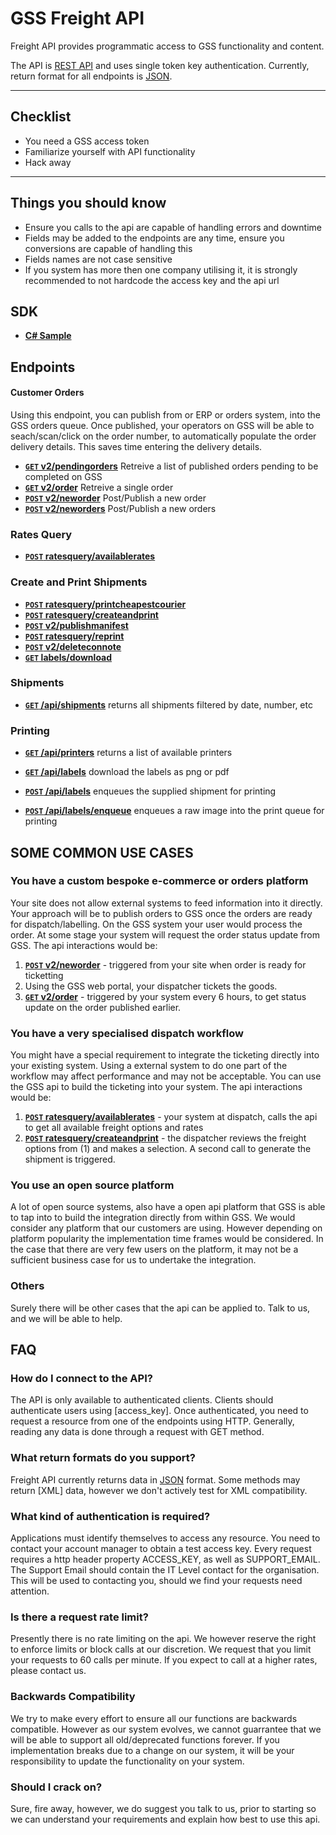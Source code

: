 # GSS Freight API

Freight API provides programmatic access to GSS functionality and content.

The API is [REST API](http:/en.wikipedia.org/wiki/Representational_State_Transfer "RESTful") and uses single token key authentication.
Currently, return format for all endpoints is [JSON](http:/json.org/ "JSON").


***

## Checklist
* You need a GSS access token
* Familiarize yourself with API functionality
* Hack away

***

## Things you should know

* Ensure you calls to the api are capable of handling errors and downtime
* Fields may be added to the endpoints are any time, ensure you conversions are capable of handling this
* Fields names are not case sensitive
* If you system has more then one company utilising it, it is strongly recommended to not hardcode the access key and the api url

## SDK

- **[C# Sample](https://github.com/gosweetspot/freight-api-csharp-sample)**

## Endpoints

#### Customer Orders
Using this endpoint, you can publish from or ERP or orders system, into the GSS orders queue. Once published, your operators on GSS will be able to seach/scan/click on the order number, to automatically populate the order delivery details. This saves time entering the delivery details.

- **[<code>GET</code> v2/pendingorders](https://github.com/gosweetspot/freight-api/blob/master/v2/GET_pendingorders.md)**
Retreive a list of published orders pending to be completed on GSS
- **[<code>GET</code> v2/order](https://github.com/gosweetspot/freight-api/blob/master/v2/GET_order.md)**
Retreive a single order
- **[<code>POST</code> v2/neworder](https://github.com/gosweetspot/freight-api/blob/master/v2/POST_neworder.md)**
Post/Publish a new order
- **[<code>POST</code> v2/neworders](https://github.com/gosweetspot/freight-api/blob/master/v2/POST_neworders.md)**
Post/Publish a new orders

### Rates Query

- **[<code>POST</code> ratesquery/availablerates](https://github.com/gosweetspot/freight-api/blob/master/ratesqueryv1/POST_availablerates.md)**

### Create and Print Shipments

- **[<code>POST</code> ratesquery/printcheapestcourier](https://github.com/gosweetspot/freight-api/blob/master/ratesqueryv1/POST_printcheapestcourier.md)**
- **[<code>POST</code> ratesquery/createandprint](https://github.com/gosweetspot/freight-api/blob/master/ratesqueryv1/POST_createandprint.md)**
- **[<code>POST</code> v2/publishmanifest](https://github.com/gosweetspot/freight-api/blob/master/v2/POST_publishmanifest.md)**
- **[<code>POST</code> ratesquery/reprint](https://github.com/gosweetspot/freight-api/blob/master/ratesqueryv1/POST_reprint.md)**
- **[<code>POST</code> v2/deleteconnote](https://github.com/gosweetspot/freight-api/blob/master/v2/POST_deleteconnote.md)**
- **[<code>GET</code> labels/download](https://github.com/gosweetspot/freight-api/blob/master/labels/GET_download.md)**

### Shipments
- **[<code>GET</code> /api/shipments](https://github.com/gosweetspot/freight-api/blob/master/shipments/get.md)** returns all shipments filtered by date, number, etc

### Printing
- **[<code>GET</code> /api/printers](https://github.com/gosweetspot/freight-api/blob/master/printers/get.md)** returns a list of available printers

- **[<code>GET</code> /api/labels](https://github.com/gosweetspot/freight-api/blob/master/labels/get.md)** download the labels as png or pdf

- **[<code>POST</code> /api/labels](https://github.com/gosweetspot/freight-api/blob/master/labels/post.md)** enqueues the supplied shipment for printing

- **[<code>POST</code> /api/labels/enqueue](https://github.com/gosweetspot/freight-api/blob/master/labels/enqueue.md)** enqueues a raw image into the print queue for printing


## SOME COMMON USE CASES
### You have a custom bespoke e-commerce or orders platform
Your site does not allow external systems to feed information into it directly.
Your approach will be to publish orders to GSS once the orders are ready for dispatch/labelling. On the GSS system your user would process the order.
At some stage your system will request the order status update from GSS.
The api interactions would be:
1. **[<code>POST</code> v2/neworder](https://github.com/gosweetspot/freight-api/blob/master/v2/POST_neworder.md)** - triggered from your site when order is ready for ticketting
2. Using the GSS web portal, your dispatcher tickets the goods.
3. **[<code>GET</code> v2/order](https://github.com/gosweetspot/freight-api/blob/master/v2/GET_order.md)** - triggered by your system every 6 hours, to get status update on the order published earlier.

### You have a very specialised dispatch workflow
You might have a special requirement to integrate the ticketing directly into your existing system.  Using a external system to do one part of the workflow may affect performance and may not be acceptable.  You can use the GSS api to build the ticketing into your system.
The api interactions would be:
1. **[<code>POST</code> ratesquery/availablerates](https://github.com/gosweetspot/freight-api/blob/master/ratesqueryv1/POST_availablerates.md)** - your system at dispatch, calls the api to get all available freight options and rates
2. **[<code>POST</code> ratesquery/createandprint](https://github.com/gosweetspot/freight-api/blob/master/ratesqueryv1/POST_createandprint.md)** - the dispatcher reviews the freight options from (1) and makes a selection. A second call to generate the shipment is triggered.

### You use an open source platform
A lot of open source systems, also have a open api platform that GSS is able to tap into to build the integration directly from within GSS. We would consider any platform that our customers are using.  However depending on platform popularity the implementation time frames would be considered.  In the case that there are very few users on the platform, it may not be a sufficient business case for us to undertake the integration.

### Others
Surely there will be other cases that the api can be applied to.  Talk to us, and we will be able to help.


## FAQ

### How do I connect to the API?
The API is only available to authenticated clients. Clients should authenticate users using [access_key]. Once authenticated, you need to request a resource from one of the endpoints using HTTP. Generally, reading any data is done through a request with GET method.

### What return formats do you support?
Freight API currently returns data in [JSON](http:/json.org/ "JSON") format.  Some methods may return [XML] data, however we don't actively test for XML compatibility.

### What kind of authentication is required?
Applications must identify themselves to access any resource.
You need to contact your account manager to obtain a test access key.
Every request requires a http header property ACCESS_KEY, as well as SUPPORT_EMAIL. The Support Email should contain the IT Level contact for the organisation. This will be used to contacting you, should we find your requests need attention.

### Is there a request rate limit?
Presently there is no rate limiting on the api. We however reserve the right to enforce limits or block calls at our discretion.  We request that you limit your requests to 60 calls per minute. If you expect to call at a higher rates, please contact us.

### Backwards Compatibility
We try to make every effort to ensure all our functions are backwards compatible.  However as our system evolves, we cannot guarrantee that we will be able to support all old/deprecated functions forever.  If you implementation breaks due to a change on our system, it will be your responsibility to update the functionality on your system.

### Should I crack on?
Sure, fire away, however, we do suggest you talk to us, prior to starting so we can understand your requirements and explain how best to use this api.
